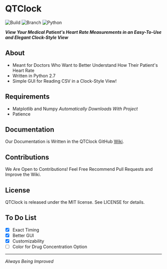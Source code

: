 # QTClock
![Build](https://img.shields.io/badge/Build-Passing-brightgreen.svg)
![Branch](https://img.shields.io/badge/Branch-Master-yellow.svg?maxAge=2592000)
![Python](https://img.shields.io/pypi/pyversions/Django.svg?maxAge=2592000) 
 
 ***View Your Medical Patient's Heart Rate Measurements in an Easy-To-Use and Elegant Clock-Style View***
 
## About  
* Meant for Doctors Who Want to Better Understand How Their Patient's Heart Rate
* Written in Python 2.7
* Simple GUI for Reading CSV in a Clock-Style View!

## Requirements
* Matplotlib and Numpy *Automatically Downloads With Project*
* Patience

## Documentation
 Our Documentation is Written in the QTClock GitHub <a href="https://github.com/wackymaster/QTClock/wiki">Wiki</a>.
 
## Contributions

 We Are Open to Contributions! Feel Free Recommend Pull Requests and Improve the Wiki.

## License

QTClock is released under the MIT license. See LICENSE for details.

## To Do List
- [x] Exact Timing
- [x] Better GUI
- [x] Customizability
- [ ] Color for Drug Concentration Option  
 
---

*Always Being Improved*
